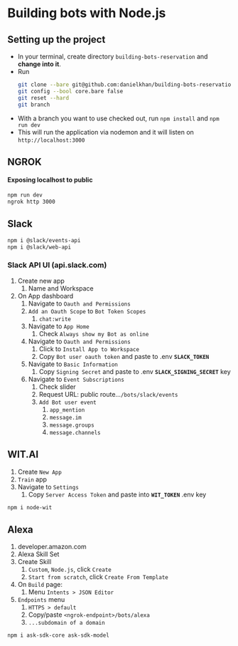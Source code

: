 # Building bots with Node.js

## Setting up the project

- In your terminal, create directory `building-bots-reservation` and **change into it**.
- Run
  ```bash
  git clone --bare git@github.com:danielkhan/building-bots-reservation.git .git
  git config --bool core.bare false
  git reset --hard
  git branch
  ```
- With a branch you want to use checked out, run `npm install` and `npm run dev`
- This will run the application via nodemon and it will listen on `http://localhost:3000`

## NGROK

#### Exposing localhost to public

```bash
npm run dev
ngrok http 3000
```

## Slack

```bash
npm i @slack/events-api
npm i @slack/web-api
```

### Slack API UI (api.slack.com)

1. Create new app
   1. Name and Workspace
2. On App dashboard
   1. Navigate to `Oauth and Permissions`
   2. `Add an Oauth Scope` to `Bot Token Scopes`
      1. `chat:write`
   3. Navigate to `App Home`
      1. Check `Always show my Bot as online`
   4. Navigate to `Oauth and Permissions`
      1. Click to `Install App to Workspace`
      2. Copy `Bot user oauth token` and paste to .env **`SLACK_TOKEN`**
   5. Navigate to `Basic Information`
      1. Copy `Signing Secret` and paste to .env **`SLACK_SIGNING_SECRET`** key
   6. Navigate to `Event Subscriptions`
      1. Check slider
      2. Request URL: public route...`/bots/slack/events`
      3. `Add Bot user event`
         1. `app_mention`
         2. `message.im`
         3. `message.groups`
         4. `message.channels`

## WIT.AI

1. Create `New App`
2. `Train` app
3. Navigate to `Settings`
   1. Copy `Server Access Token` and paste into **`WIT_TOKEN`** .env key

```bash
npm i node-wit
```

## Alexa

1. developer.amazon.com
2. Alexa Skill Set
3. Create Skill
   1. `Custom`, `Node.js`, click `Create`
   2. `Start from scratch`, click `Create From Template`
4. On `Build` page:
   1. Menu `Intents > JSON Editor`
5. `Endpoints` menu
   1. `HTTPS > default`
   2. Copy/paste `<ngrok-endpoint>/bots/alexa`
   3. `...subdomain of a domain`

```bash
npm i ask-sdk-core ask-sdk-model
```
